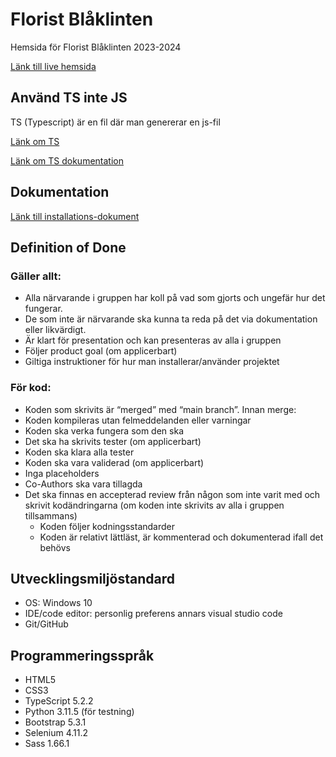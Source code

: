 # Florist Blåklinten

Hemsida för Florist Blåklinten 2023-2024

[Länk till live hemsida](https://blaklinten.azurewebsites.net/)
## Använd TS inte JS
TS (Typescript) är en fil där man genererar en js-fil

[Länk om TS]( https://www.youtube.com/watch?v=zQnBQ4tB3ZA&ab_channel=Fireship)

[Länk om TS dokumentation](https://www.typescriptlang.org/docs/handbook/typescript-tooling-in-5-minutes.html) 



## Dokumentation
 [Länk till installations-dokument](/README-info/installations.md)

## Definition of Done
### Gäller allt:
* Alla närvarande i gruppen har koll på vad som gjorts och ungefär hur det fungerar.
* De som inte är närvarande ska kunna ta reda på det via dokumentation eller likvärdigt.
* Är klart för presentation och kan presenteras av alla i gruppen
* Följer product goal (om applicerbart)
* Giltiga instruktioner för hur man installerar/använder projektet
### För kod:
* Koden som skrivits är “merged” med “main branch”. Innan merge:
* Koden kompileras utan felmeddelanden eller varningar
* Koden ska verka fungera som den ska
* Det ska ha skrivits tester  (om applicerbart)
* Koden ska klara alla tester
* Koden ska vara validerad (om applicerbart)
* Inga placeholders
* Co-Authors ska vara tillagda
* Det ska finnas en accepterad review från någon som inte varit med och skrivit kodändringarna (om koden inte skrivits av alla i gruppen tillsammans)
  * Koden följer kodningsstandarder
  * Koden är relativt lättläst, är kommenterad och dokumenterad ifall det behövs

## Utvecklingsmiljöstandard
* OS: Windows 10
* IDE/code editor: personlig preferens annars visual studio code
* Git/GitHub

## Programmeringsspråk
* HTML5
* CSS3
* TypeScript 5.2.2
* Python 3.11.5 (för testning)
* Bootstrap 5.3.1
* Selenium 4.11.2
* Sass 1.66.1
